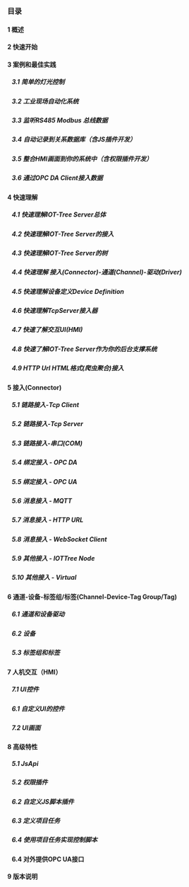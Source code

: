 <script src="/_js/jquery-1.12.0.min.js"></script>
<script src="/_js/bootstrap/js/bootstrap.min.js"></script>
<script type="text/javascript" src="/_js/ajax.js"></script>
<link rel="stylesheet" type="text/css" href="/_js/layui/css/layui.css" />
<script src="/_js/layui/layui.all.js"></script>
<script src="/_js/dlg_layer.js?v="></script>
<link  href="/_js/bootstrap/css/bootstrap.min.css" rel="stylesheet" type="text/css" >
<link  href="/_js/font4.7.0/css/font-awesome.css"  rel="stylesheet" type="text/css" >
            <link href="./inc/common.css" rel="stylesheet" type="text/css">
        <link href="./inc/index.css" rel="stylesheet" type="text/css">


### 目录




#### <a doc_path="cn/README.md">1 概述</a>
#### <a doc_path="cn/doc/quick_start.md">2 快速开始</a>






#### <a doc_path="cn/doc/case/index.md" >3 案例和最佳实践</a>
##### <a doc_path="cn/doc/case/example_lamp_demo.md" target="main">&nbsp;&nbsp;&nbsp;3.1 简单的灯光控制</a>
##### <a doc_path="cn/doc/case/case_auto.md" target="main">&nbsp;&nbsp;&nbsp;3.2 工业现场自动化系统</a>
##### <a doc_path="cn/doc/case/case_rs485_sniffer.md" target="main">&nbsp;&nbsp;&nbsp;3.3 监听RS485 Modbus 总线数据</a>
##### <a doc_path="cn/doc/case/case_jsplugin_db.md" target="main">&nbsp;&nbsp;&nbsp;3.4 自动记录到关系数据库（含JS插件开发）</a>

##### <a doc_path="cn/doc/case/case_ref_hmi_auth.md" target="main">&nbsp;&nbsp;&nbsp;3.5 整合HMI画面到你的系统中（含权限插件开发）</a>

##### <a doc_path="cn/doc/case/case_opc_da.md" target="main">&nbsp;&nbsp;&nbsp;3.6 通过OPC DA Client接入数据</a>




#### <a doc_path="cn/doc/quick/index.md" >4 快速理解</a>
##### <a doc_path="cn/doc/quick/quick_know_iottree.md" target="main">&nbsp;&nbsp;&nbsp;4.1 快速理解IOT-Tree Server总体</a>
##### <a doc_path="cn/doc/quick/quick_know_conn.md" target="main">&nbsp;&nbsp;&nbsp;4.2 快速理解IOT-Tree Server的接入</a>
##### <a doc_path="cn/doc/quick/quick_know_tree.md" target="main">&nbsp;&nbsp;&nbsp;4.3 快速理解IOT-Tree Server的树</a>
##### <a doc_path="cn/doc/quick/quick_know_ch_conn_drv.md" target="main">&nbsp;&nbsp;&nbsp;4.4 快速理解 接入(Connector)-通道(Channel)-驱动(Driver)</a>
##### <a doc_path="cn/doc/quick/quick_know_devdef.md" target="main">&nbsp;&nbsp;&nbsp;4.5 快速理解设备定义Device Definition</a>
##### <a doc_path="cn/doc/quick/quick_know_tcpserver_connector.md" target="main">&nbsp;&nbsp;&nbsp;4.6 快速理解TcpServer接入器</a>
##### <a doc_path="cn/doc/quick/quick_know_hmi.md" target="main">&nbsp;&nbsp;&nbsp;4.7 快速了解交互UI(HMI)</a>
##### <a doc_path="cn/doc/quick/quick_know_server.md" target="main">&nbsp;&nbsp;&nbsp;4.8 快速了解IOT-Tree Server作为你的后台支撑系统</a>
##### <a doc_path="cn/doc/conn/msg_http_url_html.md" target="main">&nbsp;&nbsp;&nbsp;4.9 HTTP Url HTML格式(爬虫聚合)接入</a>





#### <a doc_path="cn/doc/conn/index.md" >5 接入(Connector)</a>
##### <a doc_path="cn/doc/conn/link_tcpclient.md" target="main">&nbsp;&nbsp;&nbsp;5.1 链路接入-Tcp Client</a>
##### <a doc_path="cn/doc/conn/link_tcpserver.md" target="main">&nbsp;&nbsp;&nbsp;5.2 链路接入-Tcp Server</a>
##### <a doc_path="cn/doc/conn/link_com.md" target="main">&nbsp;&nbsp;&nbsp;5.3 链路接入-串口(COM)</a>
##### <a doc_path="cn/doc/conn/bind_opcda.md" target="main">&nbsp;&nbsp;&nbsp;5.4 绑定接入 - OPC DA</a>
##### <a doc_path="cn/doc/conn/bind_opcua.md" target="main">&nbsp;&nbsp;&nbsp;5.5 绑定接入 - OPC UA</a>
##### <a doc_path="cn/doc/conn/msg_mqtt.md" target="main">&nbsp;&nbsp;&nbsp;5.6 消息接入 - MQTT</a>
##### <a doc_path="cn/doc/conn/msg_http_url.md" target="main">&nbsp;&nbsp;&nbsp;5.7 消息接入 - HTTP URL</a>
##### <a doc_path="cn/doc/conn/msg_websocket.md" target="main">&nbsp;&nbsp;&nbsp;5.8 消息接入 - WebSocket Client</a>
##### <a doc_path="cn/doc/conn/other_iottree_node.md" target="main">&nbsp;&nbsp;&nbsp;5.9 其他接入 - IOTTree Node</a>
##### <a doc_path="cn/doc/conn/other_virtual.md" target="main">&nbsp;&nbsp;&nbsp;5.10 其他接入 - Virtual</a>



#### <a doc_path="cn/doc/ch_dev_tag/index.md" >6 通道-设备-标签组/标签(Channel-Device-Tag Group/Tag)</a>
##### <a doc_path="cn/doc/ch_dev_tag/ch_driver.md" target="main">&nbsp;&nbsp;&nbsp;6.1 通道和设备驱动</a>
##### <a doc_path="cn/doc/ch_dev_tag/device.md" target="main">&nbsp;&nbsp;&nbsp;6.2 设备</a>
##### <a doc_path="cn/doc/ch_dev_tag/tags.md" target="main">&nbsp;&nbsp;&nbsp;5.3 标签组和标签</a>



#### <a doc_path="cn/doc/hmi/index.md" >7 人机交互（HMI）</a>
##### <a doc_path="cn/doc/hmi/ui_comp.md" target="main">&nbsp;&nbsp;&nbsp;7.1 UI控件</a>
##### <a doc_path="cn/doc/advanced/adv_ui_comp.md" target="main">&nbsp;&nbsp;&nbsp;6.1 自定义UI的控件</a>
##### <a doc_path="cn/doc/hmi/ui_hmi.md" target="main">&nbsp;&nbsp;&nbsp;7.2 UI画面</a>



#### <a doc_path="cn/doc/advanced/adv_plugin.md" >8 高级特性</a>
##### <a doc_path="cn/doc/advanced/adv_plugin_jsapi.md" target="main">&nbsp;&nbsp;&nbsp;5.1 JsApi</a>
##### <a doc_path="cn/doc/advanced/adv_plugin_auto.md" target="main">&nbsp;&nbsp;&nbsp;5.2 权限插件</a>
##### <a doc_path="cn/doc/advanced/adv_js_plugin.md" target="main">&nbsp;&nbsp;&nbsp;6.2 自定义JS脚本插件</a>
##### <a doc_path="cn/doc/advanced/adv_prj_task.md" target="main">&nbsp;&nbsp;&nbsp;6.3 定义项目任务</a>
##### <a doc_path="cn/doc/advanced/adv_prj_task_ctrl.md" target="main">&nbsp;&nbsp;&nbsp;6.4 使用项目任务实现控制脚本</a>
#### <a doc_path="cn/doc/advanced/adv_prj_task_ctrl.md" target="main">&nbsp;&nbsp;&nbsp;6.4 对外提供OPC UA接口</a>






#### <a doc_path="cn/doc/version.md" >9 版本说明</a>




<script>

$("a").css("cursor","pointer") ;
$("a").each(function(){
    var docp = $(this).attr("doc_path") ;
    if(docp)
    {
        $(this).click(function(){
            parent.nav_to($(this).attr("doc_path"));
        });
    }
});
</script>
